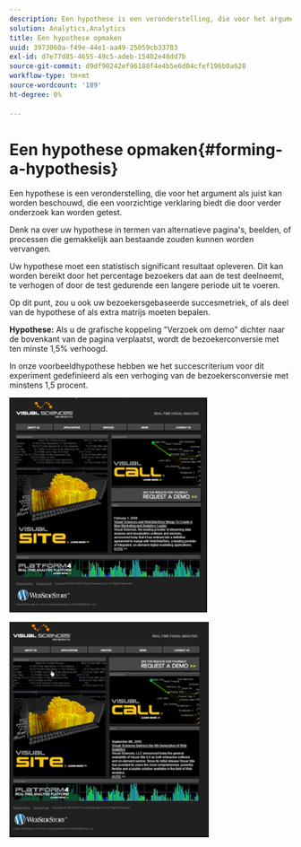 ```yaml
---
description: Een hypothese is een veronderstelling, die voor het argument als juist kan worden beschouwd, die een voorzichtige verklaring biedt die door verder onderzoek kan worden getest.
solution: Analytics,Analytics
title: Een hypothese opmaken
uuid: 3973060a-f49e-44e1-aa49-25059cb33783
exl-id: d7e77d85-4655-49c5-adeb-15402e48dd7b
source-git-commit: d9df90242ef96188f4e4b5e6d04cfef196b0a628
workflow-type: tm+mt
source-wordcount: '189'
ht-degree: 0%

---
```


# Een hypothese opmaken{#forming-a-hypothesis}

Een hypothese is een veronderstelling, die voor het argument als juist kan worden beschouwd, die een voorzichtige verklaring biedt die door verder onderzoek kan worden getest.

Denk na over uw hypothese in termen van alternatieve pagina&#39;s, beelden, of processen die gemakkelijk aan bestaande zouden kunnen worden vervangen.

Uw hypothese moet een statistisch significant resultaat opleveren. Dit kan worden bereikt door het percentage bezoekers dat aan de test deelneemt, te verhogen of door de test gedurende een langere periode uit te voeren.

Op dit punt, zou u ook uw bezoekersgebaseerde succesmetriek, of als deel van de hypothese of als extra matrijs moeten bepalen.

**Hypothese:** Als u de grafische koppeling &quot;Verzoek om demo&quot; dichter naar de bovenkant van de pagina verplaatst, wordt de bezoekerconversie met ten minste 1,5% verhoogd.

In onze voorbeeldhypothese hebben we het succescriterium voor dit experiment gedefinieerd als een verhoging van de bezoekersconversie met minstens 1,5 procent.

![](assets/ControlPage.png)

![](assets/TestPage.png)
